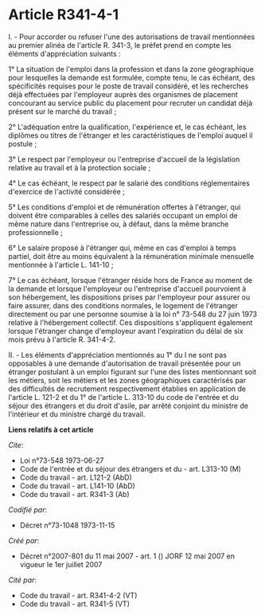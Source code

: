 # Article R341-4-1

I. - Pour accorder ou refuser l'une des autorisations de travail mentionnées au premier alinéa de l'article R. 341-3, le
préfet prend en compte les éléments d'appréciation suivants :

1° La situation de l'emploi dans la profession et dans la zone géographique pour lesquelles la demande est formulée, compte
tenu, le cas échéant, des spécificités requises pour le poste de travail considéré, et les recherches déjà effectuées par
l'employeur auprès des organismes de placement concourant au service public du placement pour recruter un candidat déjà
présent sur le marché du travail ;

2° L'adéquation entre la qualification, l'expérience et, le cas échéant, les diplômes ou titres de l'étranger et les
caractéristiques de l'emploi auquel il postule ;

3° Le respect par l'employeur ou l'entreprise d'accueil de la législation relative au travail et à la protection sociale ;

4° Le cas échéant, le respect par le salarié des conditions réglementaires d'exercice de l'activité considérée ;

5° Les conditions d'emploi et de rémunération offertes à l'étranger, qui doivent être comparables à celles des salariés
occupant un emploi de même nature dans l'entreprise ou, à défaut, dans la même branche professionnelle ;

6° Le salaire proposé à l'étranger qui, même en cas d'emploi à temps partiel, doit être au moins équivalent à la rémunération
minimale mensuelle mentionnée à l'article L. 141-10 ;

7° Le cas échéant, lorsque l'étranger réside hors de France au moment de la demande et lorsque l'employeur ou l'entreprise
d'accueil pourvoient à son hébergement, les dispositions prises par l'employeur pour assurer ou faire assurer, dans des
conditions normales, le logement de l'étranger directement ou par une personne soumise à la loi n° 73-548 du 27 juin 1973
relative à l'hébergement collectif. Ces dispositions s'appliquent également lorsque l'étranger change d'employeur avant
l'expiration du délai de six mois prévu à l'article R. 341-4-2.

II. - Les éléments d'appréciation mentionnés au 1° du I ne sont pas opposables à une demande d'autorisation de travail
présentée pour un étranger postulant à un emploi figurant sur l'une des listes mentionnant soit les métiers, soit les métiers
et les zones géographiques caractérisés par des difficultés de recrutement respectivement établies en application de
l'article L. 121-2 et du 1° de l'article L. 313-10 du code de l'entrée et du séjour des étrangers et du droit d'asile, par
arrêté conjoint du ministre de l'intérieur et du ministre chargé du travail.

**Liens relatifs à cet article**

_Cite_:

  - Loi n°73-548 1973-06-27
  - Code de l'entrée et du séjour des étrangers et du  - art. L313-10 (M)
  - Code du travail - art. L121-2 (AbD)
  - Code du travail - art. L141-10 (AbD)
  - Code du travail - art. R341-3 (Ab)

_Codifié par_:

  - Décret n°73-1048 1973-11-15

_Créé par_:

  - Décret n°2007-801 du 11 mai 2007 - art. 1 () JORF 12 mai 2007 en vigueur le 1er juillet 2007

_Cité par_:

  - Code du travail - art. R341-4-2 (VT)
  - Code du travail - art. R341-5 (VT)
